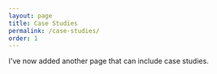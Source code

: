 ```yaml
---
layout: page
title: Case Studies
permalink: /case-studies/
order: 1
---
```

I've now added another page that can include case studies. 